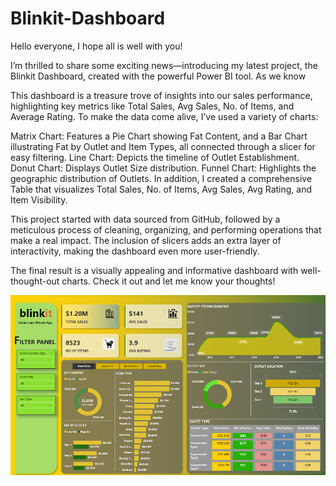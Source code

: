 # Blinkit-Dashboard


Hello everyone, I hope all is well with you!

I’m thrilled to share some exciting news—introducing my latest project, the Blinkit Dashboard, created with the powerful Power BI tool. As we know 

This dashboard is a treasure trove of insights into our sales performance, highlighting key metrics like Total Sales, Avg Sales, No. of Items, and Average Rating. To make the data come alive, I’ve used a variety of charts:

Matrix Chart: Features a Pie Chart showing Fat Content, and a Bar Chart illustrating Fat by Outlet and Item Types, all connected through a slicer for easy filtering.
Line Chart: Depicts the timeline of Outlet Establishment.
Donut Chart: Displays Outlet Size distribution.
Funnel Chart: Highlights the geographic distribution of Outlets.
In addition, I created a comprehensive Table that visualizes Total Sales, No. of Items, Avg Sales, Avg Rating, and Item Visibility.

This project started with data sourced from GitHub, followed by a meticulous process of cleaning, organizing, and performing operations that make a real impact. The inclusion of slicers adds an extra layer of interactivity, making the dashboard even more user-friendly.

The final result is a visually appealing and informative dashboard with well-thought-out charts. Check it out and let me know your thoughts!


![Dashboard Screenshot](assets/dashboard.png)
